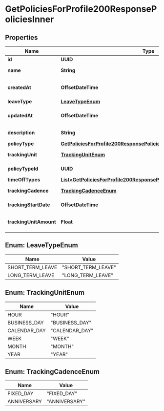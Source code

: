 

# GetPoliciesForProfile200ResponsePoliciesInner


## Properties

| Name | Type | Description | Notes |
|------------ | ------------- | ------------- | -------------|
|**id** | **UUID** | Policy id. |  |
|**name** | **String** | Policy name. |  |
|**createdAt** | **OffsetDateTime** | Policy creation date. |  |
|**leaveType** | [**LeaveTypeEnum**](#LeaveTypeEnum) | Leave type. |  [optional] |
|**updatedAt** | **OffsetDateTime** | Policy update date. |  |
|**description** | **String** | Policy description. |  [optional] |
|**policyType** | [**GetPoliciesForProfile200ResponsePoliciesInnerPolicyType**](GetPoliciesForProfile200ResponsePoliciesInnerPolicyType.md) |  |  [optional] |
|**trackingUnit** | [**TrackingUnitEnum**](#TrackingUnitEnum) | Tracking unit. |  [optional] |
|**policyTypeId** | **UUID** | Policy type id. |  [optional] |
|**timeOffTypes** | [**List&lt;GetPoliciesForProfile200ResponsePoliciesInnerTimeOffTypesInner&gt;**](GetPoliciesForProfile200ResponsePoliciesInnerTimeOffTypesInner.md) |  |  [optional] |
|**trackingCadence** | [**TrackingCadenceEnum**](#TrackingCadenceEnum) | Tracking cadence. |  [optional] |
|**trackingStartDate** | **OffsetDateTime** | Tracking start date. |  [optional] |
|**trackingUnitAmount** | **Float** | Tracking unit amount. |  [optional] |



## Enum: LeaveTypeEnum

| Name | Value |
|---- | -----|
| SHORT_TERM_LEAVE | &quot;SHORT_TERM_LEAVE&quot; |
| LONG_TERM_LEAVE | &quot;LONG_TERM_LEAVE&quot; |



## Enum: TrackingUnitEnum

| Name | Value |
|---- | -----|
| HOUR | &quot;HOUR&quot; |
| BUSINESS_DAY | &quot;BUSINESS_DAY&quot; |
| CALENDAR_DAY | &quot;CALENDAR_DAY&quot; |
| WEEK | &quot;WEEK&quot; |
| MONTH | &quot;MONTH&quot; |
| YEAR | &quot;YEAR&quot; |



## Enum: TrackingCadenceEnum

| Name | Value |
|---- | -----|
| FIXED_DAY | &quot;FIXED_DAY&quot; |
| ANNIVERSARY | &quot;ANNIVERSARY&quot; |



